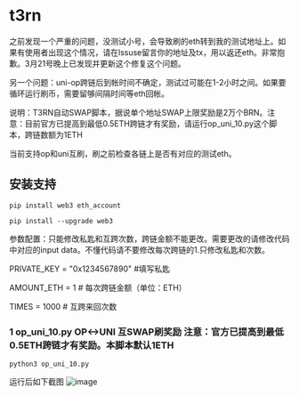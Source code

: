 # t3rn
之前发现一个严重的问题，没测试小号，会导致刷的eth转到我的测试地址上。如果有使用者出现这个情况，请在lssuse留言你的地址及tx，用以返还eth。非常抱歉。3月21号晚上已发现并更新这个修复这个问题。

另一个问题：uni-op跨链后到帐时间不确定，测试过可能在1-2小时之间。如果要循环运行刷币，需要留够间隔时间等eth回帐。

说明：T3RN自动SWAP脚本，据说单个地址SWAP上限奖励是2万个BRN。注意：目前官方已提高到最低0.5ETH跨链才有奖励，请运行op_uni_10.py这个脚本，跨链数额为1ETH

当前支持op和uni互刷，刷之前检查各链上是否有对应的测试eth。

## 安装支持
    pip install web3 eth_account

    pip install --upgrade web3

参数配置：只能修改私匙和互跨次数，跨链金额不能更改。需要更改的请修改代码中对应的input data。不懂代码请不要修改每次跨链的1.只修改私匙和次数。

   PRIVATE_KEY = "0x1234567890"  #填写私匙
   
   AMOUNT_ETH = 1  # 每次跨链金额（单位：ETH）
   
   TIMES = 1000  # 互跨来回次数
   
### 1 op_uni_10.py OP<->UNI 互SWAP刷奖励 注意：官方已提高到最低0.5ETH跨链才有奖励。本脚本默认1ETH
    python3 op_uni_10.py
运行后如下截图
![image](https://github.com/user-attachments/assets/b84918fa-db30-41d1-b53c-e49541689c61)



